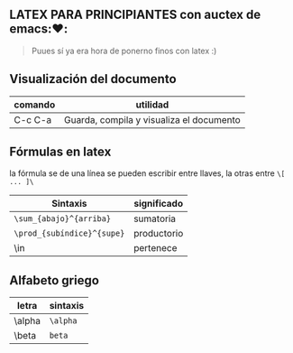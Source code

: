 ## LATEX PARA PRINCIPIANTES con auctex de emacs::heart::
>Puues sí ya era hora de ponerno finos con latex :)

## Visualización del documento

 comando 	     | utilidad
 --- 		     | ---
 C-c C-a	     | Guarda, compila y visualiza el documento


## Fórmulas en latex

la fórmula se de una línea se pueden escribir entre llaves, la otras entre `\[ ... ]\ ` 

 Sintaxis		        | significado
 --- 			   	| ---
 `\sum_{abajo}^{arriba}` 	| sumatoria
 `\prod_{subíndice}^{supe}` 	| productorio
 \in 				| pertenece  

## Alfabeto griego

 letra		| sintaxis
 --- 		| ---
 \alpha 	| `\alpha`
 \beta 		| `beta`